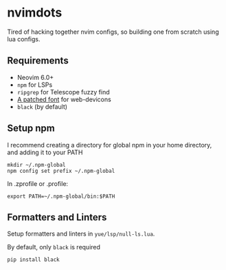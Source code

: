 # nvimdots

Tired of hacking together nvim configs, so building one from scratch using lua configs.

## Requirements
- Neovim 6.0+
- `npm` for LSPs
- `ripgrep` for Telescope fuzzy find
- [A patched font](https://www.nerdfonts.com/) for web-devicons
- `black` (by default)

## Setup npm
I recommend creating a directory for global npm in your home directory, and adding it to your PATH
```shell
mkdir ~/.npm-global
npm config set prefix ~/.npm-global
```


In .zprofile or .profile:
```shell
export PATH=~/.npm-global/bin:$PATH
```


## Formatters and Linters
Setup formatters and linters in `yue/lsp/null-ls.lua`.

By default, only `black` is required


```shell
pip install black
```
